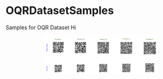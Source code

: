 # OQRDatasetSamples
Samples for OQR Dataset
Hi
<p align="center">
  <img src="./images/2layer.png" alt="Sample" style="max-width: 300px; height: auto;" />
</p>